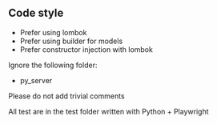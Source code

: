 ## Code style
- Prefer using lombok
- Prefer using builder for models
- Prefer constructor injection with lombok

Ignore the following folder:
- py_server

Please do not add trivial comments

All test are in the test folder written with Python + Playwright
